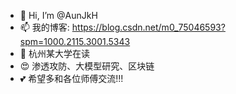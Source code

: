 - 👋 Hi, I’m @AunJkH
- 📫 我的博客: https://blog.csdn.net/m0_75046593?spm=1000.2115.3001.5343
- 🍿 杭州某大学在读
- 😍 渗透攻防、大模型研究、区块链
- 💕 希望多和各位师傅交流!!!
  
 
<!---
Pres1X/Pres1X is a ✨ special ✨ repository because its `README.md` (this file) appears on your GitHub profile.
You can click the Preview link to take a look at your changes.
--->
